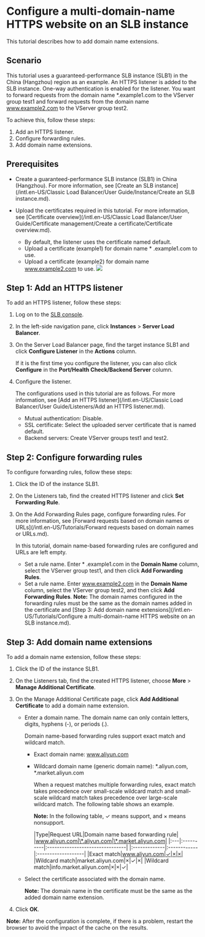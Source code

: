 # Configure a multi-domain-name HTTPS website on an SLB instance

This tutorial describes how to add domain name extensions.

## Scenario

This tutorial uses a guaranteed-performance SLB instance \(SLB1\) in the China \(Hangzhou\) region as an example. An HTTPS listener is added to the SLB instance. One-way authentication is enabled for the listener. You want to forward requests from the domain name \*.example1.com to the VServer group test1 and forward requests from the domain name www.example2.com to the VServer group test2.

To achieve this, follow these steps:

1.  Add an HTTPS listener.
2.  Configure forwarding rules.
3.  Add domain name extensions.

## Prerequisites

-   Create a guaranteed-performance SLB instance \(SLB1\) in China \(Hangzhou\). For more information, see [Create an SLB instance](/intl.en-US/Classic Load Balancer/User Guide/Instance/Create an SLB instance.md).
-   Upload the certificates required in this tutorial. For more information, see [Certificate overview](/intl.en-US/Classic Load Balancer/User Guide/Certificate management/Create a certificate/Certificate overview.md).

    -   By default, the listener uses the certificate named default.
    -   Upload a certificate \(example1\) for domain name \* .example1.com to use.
    -   Upload a certificate \(example2\) for domain name www.example2.com to use.
    ![](https://static-aliyun-doc.oss-accelerate.aliyuncs.com/assets/img/en-US/9191019951/p45105.png)


## Step 1: Add an HTTPS listener

To add an HTTPS listener, follow these steps:

1.  Log on to the [SLB console](https://slb.console.aliyun.com/slb).
2.  In the left-side navigation pane, click **Instances** \> **Server Load Balancer**.
3.  On the Server Load Balancer page, find the target instance SLB1 and click **Configure Listener** in the **Actions** column.

    If it is the first time you configure the listener, you can also click **Configure** in the **Port/Health Check/Backend Server** column.

4.  Configure the listener.

    The configurations used in this tutorial are as follows. For more information, see [Add an HTTPS listener](/intl.en-US/Classic Load Balancer/User Guide/Listeners/Add an HTTPS listener.md).

    -   Mutual authentication: Disable.
    -   SSL certificate: Select the uploaded server certificate that is named default.
    -   Backend servers: Create VServer groups test1 and test2.

## Step 2: Configure forwarding rules

To configure forwarding rules, follow these steps:

1.  Click the ID of the instance SLB1.
2.  On the Listeners tab, find the created HTTPS listener and click **Set Forwarding Rule**.
3.  On the Add Forwarding Rules page, configure forwarding rules. For more information, see [Forward requests based on domain names or URLs](/intl.en-US/Tutorials/Forward requests based on domain names or URLs.md).

    In this tutorial, domain name-based forwarding rules are configured and URLs are left empty.

    -   Set a rule name. Enter \* .example1.com in the **Domain Name** column, select the VServer group test1, and then click **Add Forwarding Rules**.
    -   Set a rule name. Enter www.example2.com in the **Domain Name** column, select the VServer group test2, and then click **Add Forwarding Rules**.
    **Note:** The domain names configured in the forwarding rules must be the same as the domain names added in the certificate and [Step 3: Add domain name extensions](/intl.en-US/Tutorials/Configure a multi-domain-name HTTPS website on an SLB instance.md).


## Step 3: Add domain name extensions

To add a domain name extension, follow these steps:

1.  Click the ID of the instance SLB1.
2.  On the Listeners tab, find the created HTTPS listener, choose **More** \> **Manage Additional Certificate**.
3.  On the Manage Additional Certificate page, click **Add Additional Certificate** to add a domain name extension.
    -   Enter a domain name. The domain name can only contain letters, digits, hyphens \(-\), or periods \(.\).

        Domain name-based forwarding rules support exact match and wildcard match.

        -   Exact domain name: www.aliyun.com
        -   Wildcard domain name \(generic domain name\): \*.aliyun.com, \*.market.aliyun.com

            When a request matches multiple forwarding rules, exact match takes precedence over small-scale wildcard match and small-scale wildcard match takes precedence over large-scale wildcard match. The following table shows an example.

            **Note:** In the following table, ✓ means support, and × means nonsupport.

            |Type|Request URL|Domain name based forwarding rule|
|www.aliyun.com|\*.aliyun.com|\*.market.aliyun.com|
            |:---|:----------|:--------------------------------|
            |:-------------|:------------|:-------------------|
            |Exact match|www.aliyun.com|✓|×|×|
            |Wildcard match|market.aliyun.com|×|✓|×|
            |Wildcard match|info.market.aliyun.com|×|×|✓|

    -   Select the certificate associated with the domain name.

        **Note:** The domain name in the certificate must be the same as the added domain name extension.

4.  Click **OK**.

**Note:** After the configuration is complete, if there is a problem, restart the browser to avoid the impact of the cache on the results.

